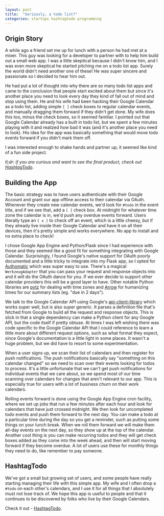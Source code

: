 ```yaml
---
layout: post
title:  "Seriously, a todo list?"
categories: startups hashtagtodo programming
---
```


Origin Story
------------

A while ago a friend set me up for lunch with a person he had met at a mixer. This guy was looking for a developer to partner with to help him build out a small web app. I was a little skeptical because I didn't know him, and I was even more skeptical he started pitching me on a todo list app. Surely the world didn't need another one of these! He was super sincere and passionate so I decided to hear him out.

He had put a lot of thought into why there are so many todo list apps and came to the conclusion that people start excited about them but since it's another place you need to look every day they kind of fall out of mind and stop using them. He and his wife had been hacking their Google Calendar as a todo list, adding simple `[ ]` check boxes to regular calendar events, and manually dragging them forward if they didn't get done. My wife does this too, minus the check boxes, so it seemed familiar. I pointed out that Google Calendar already has a built in todo list, but we spent a few minutes playing with it and realized how bad it was (and it's another place you need to look). His idea for the app was basically something that would move todo events forward if you didn't mark them off.

I was interested enough to shake hands and partner up; it seemed like kind of a fun side project.

_tl;dr: if you are curious and want to see the final product, check out [HashtagTodo](https://www.hashtagtodo.com/index.html)_.

Building the App
----------------

The basic strategy was to have users authenticate with their Google Account and grant our app offline access to their calendar via OAuth. Whenever they create new calendar events, we'd look for `#todo` in the event title, and if we see that, add a `[ ]` check box. At midnight for whatever time zone the calendar is in, we'd push any overdue events forward. Users literally type an `[ x ]` to check off an event, which is a little cheesy, but if they already live inside their Google Calendar and have it on all their devices, then it's pretty simple and works everywhere. No app to install and no extra place to check!

I chose Google App Engine and Python/Flask since I had experience with those and they seemed like a good fit for something integrating with Google Calendar. Surprisingly, I found Google's native support for OAuth poorly documented and a little tricky to integrate into my Flask app, so I opted for [Authomatic](https://github.com/peterhudec/authomatic) which was super easy to use. There's a magical `WerkzeugAdapter` that you can pass your request and response objects into and it will do the OAuth dance for you. If we ever decide to support other calendar providers this will be a good layer to have. Other notable Python libraries are [pytz](http://pytz.sourceforge.net/) for dealing with time zones and [Arrow](http://crsmithdev.com/arrow/) for humanizing times for our summary lists (eg. "due in 2 days").

We talk to the Google Calendar API using Google's [api-client-library](https://developers.google.com/api-client-library/python/) which works super well, but is also super generic. It parses a definition file that's fetched from Google to build all the request and response objects. This is slick in that a single dependency can make a Python client for any Google API, but the code itself if pretty obtuse. At times I was left wishing there was code specific to the Google Calendar API that I could reference to learn a little more about different request options, such as what format they expect, since Google's documentation is a little light in some places. It wasn't a huge problem, but we did have to resort to some experimentation.

When a user signs up, we scan their list of calendars and then register for push notifications. The push notifications basically say "something on this calendar changed" so we need to scan over their events looking for todos to process. It's a little unfortunate that we can't get push notifications for individual events that we care about, so we spend most of our time scanning over calendars for changes that aren't relevant to our app. This is especially true for users with a lot of business churn on their work calendars.

Rolling events forward is done using the Google App Engine cron facility, where we set up jobs that run a few minutes after each hour and look for calendars that have just crossed midnight. We then look for uncompleted todo events and push them forward to the next day. You can make a todo at a particular time during the day so you get a reminder, such as putting some things on your lunch break. When we roll them forward we will make them all-day events on the next day, so they show up at the top of the calendar. Another cool thing is you can make recurring todos and they will get check boxes added as they come into the week ahead, and then will start moving forward if they become overdue. A lot of users use these for monthly things they need to do, like remember to pay someone.

HashtagTodo
-----------

We've got a small but growing set of users, and some people have really starting managing their life with this simple app. My wife and I often drop a `#todo` on each other's calendars, and I use it for all things that I absolutely must not lose track of. We hope this app is useful to people and that it continues to be discovered by folks who live by their Google Calendars.

Check it out - [HashtagTodo](https://www.hashtagtodo.com/index.html).